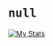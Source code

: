 # `null`

[![My Stats](https://github-readme-stats.vercel.app/api?username=IsaacPar)](https://github.com/anuraghazra/github-readme-stats)
